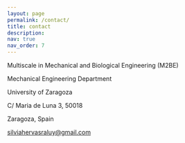 ```yaml
---
layout: page
permalink: /contact/
title: contact
description:
nav: true
nav_order: 7
---
```


<i class="fa-solid fa-house"></i> Multiscale in Mechanical and Biological Engineering (M2BE)

Mechanical Engineering Department

University of Zaragoza

C/ Maria de Luna 3, 50018

Zaragoza, Spain

<i class="fa-solid fa-envelope"></i> silviahervasraluy@gmail.com
